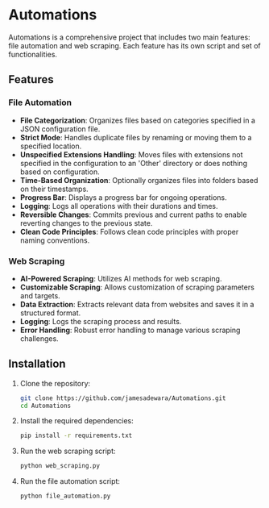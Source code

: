# Automations

Automations is a comprehensive project that includes two main features: file automation and web scraping. Each feature has its own script and set of functionalities.

## Features

### File Automation

- **File Categorization**: Organizes files based on categories specified in a JSON configuration file.
- **Strict Mode**: Handles duplicate files by renaming or moving them to a specified location.
- **Unspecified Extensions Handling**: Moves files with extensions not specified in the configuration to an 'Other' directory or does nothing based on configuration.
- **Time-Based Organization**: Optionally organizes files into folders based on their timestamps.
- **Progress Bar**: Displays a progress bar for ongoing operations.
- **Logging**: Logs all operations with their durations and times.
- **Reversible Changes**: Commits previous and current paths to enable reverting changes to the previous state.
- **Clean Code Principles**: Follows clean code principles with proper naming conventions.

### Web Scraping

- **AI-Powered Scraping**: Utilizes AI methods for web scraping.
- **Customizable Scraping**: Allows customization of scraping parameters and targets.
- **Data Extraction**: Extracts relevant data from websites and saves it in a structured format.
- **Logging**: Logs the scraping process and results.
- **Error Handling**: Robust error handling to manage various scraping challenges.

## Installation

1. Clone the repository:
   ```bash
   git clone https://github.com/jamesadewara/Automations.git
   cd Automations
2. Install the required dependencies:
   ```bash
   pip install -r requirements.txt
3. Run the web scraping script:
   ```bash
   python web_scraping.py
4. Run the file automation script:
   ```bash
   python file_automation.py